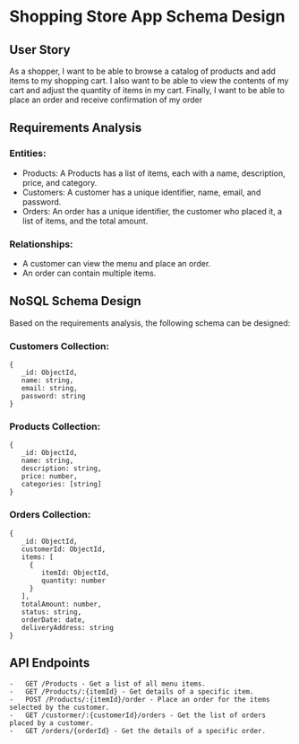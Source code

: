 # Shopping Store App Schema Design

## User Story

As a shopper, I want to be able to browse a catalog of products and add items to my shopping cart. I also want to be able to view the contents of my cart and adjust the quantity of items in my cart. Finally, I want to be able to place an order and receive confirmation of my order

## Requirements Analysis

### Entities:

-   Products: A Products has a list of items, each with a name, description, price, and category.
-   Customers: A customer has a unique identifier, name, email, and password.
-   Orders: An order has a unique identifier, the customer who placed it, a list of items, and the total amount.

### Relationships:

-   A customer can view the menu and place an order.
-   An order can contain multiple items.

## NoSQL Schema Design

Based on the requirements analysis, the following schema can be designed:


### Customers Collection:

```
{
   _id: ObjectId,
   name: string,
   email: string,
   password: string
}

```
### Products Collection:

```
{
   _id: ObjectId,
   name: string,
   description: string,
   price: number,
   categories: [string]
}

```

### Orders Collection:

```
{
   _id: ObjectId,
   customerId: ObjectId,
   items: [
     {
        itemId: ObjectId,
        quantity: number
     }
   ],
   totalAmount: number,
   status: string,
   orderDate: date,
   deliveryAddress: string
}

```
## API Endpoints

```
-   GET /Products - Get a list of all menu items.
-   GET /Products/:{itemId} - Get details of a specific item.
-   POST /Products/:{itemId}/order - Place an order for the items selected by the customer.
-   GET /custormer/:{customerId}/orders - Get the list of orders placed by a customer.
-   GET /orders/{orderId} - Get the details of a specific order.
```
